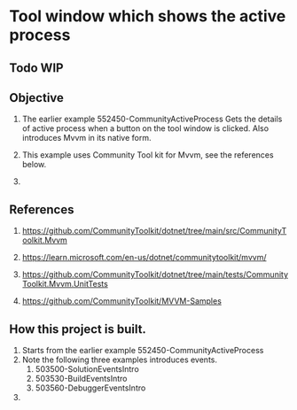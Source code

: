 # Tool window which shows the active process

## Todo WIP

## Objective
1. The earlier example 552450-CommunityActiveProcess Gets the details of active process when a button on the tool window is clicked. Also introduces Mvvm in its native form.

2. This example uses Community Tool kit for Mvvm, see the references below.

3. 


## References
1. https://github.com/CommunityToolkit/dotnet/tree/main/src/CommunityToolkit.Mvvm

2. https://learn.microsoft.com/en-us/dotnet/communitytoolkit/mvvm/

3. https://github.com/CommunityToolkit/dotnet/tree/main/tests/CommunityToolkit.Mvvm.UnitTests

4. https://github.com/CommunityToolkit/MVVM-Samples

## How this project is built.
1. Starts from the earlier example 552450-CommunityActiveProcess
2. Note the following three examples introduces events.
   1. 503500-SolutionEventsIntro
   2. 503530-BuildEventsIntro
   3. 503560-DebuggerEventsIntro
3. 
